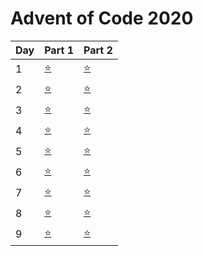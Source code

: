 # Advent of Code 2020


| Day | Part 1           | Part 2           |
|-----|------------------|------------------|
| 1   | [:star:](../../../blob/280d40b873a818e0ad355dea4b65bf9b939dbdb2/2020/1/1.py) | [:star:](1/1.py) |
| 2   | [:star:](../../../blob/b66065cb21f9cf15aa79b91ece2c9c26b662777e/2020/2/2.py) | [:star:](2/2.py) |
| 3   | [:star:](../../../blob/b61e63e035eca865d4d95f24faa02c43a2bc0c9d/2020/3.py) | [:star:](3/3.py) |
| 4   | [:star:](../../../blob/22c197a3ebe95c03ef1db9c8f3f68839037c0c00/2020/4/4.py) | [:star:](4/4.py) |
| 5   | [:star:](../../../blob/3ef98033e96ae95efbf3fe83319a580e85d5c9df/2020/5/5.py) | [:star:](5/5.py) |
| 6   | [:star:](../../../blob/eea0dd2159961382a3215285a6c0201da44334a4/2020/6/6.py) | [:star:](6/6.py) |
| 7   | [:star:](../../../blob/978d2f289f8911777b500b4370a9f7361f1e4e11/2020/7/7.py) | [:star:](7/7.py) |
| 8   | [:star:](../../../blob/65f9163fa787b54d71d52485b12c55a7397e1a69/2020/8/8.py) | [:star:](8/8.py) |
| 9   | [:star:](../../../blob/7f00a3783c0dcfa9dfffd94ace5a2789ed797d48/2020/9/9.py) | [:star:](9/9.py) |